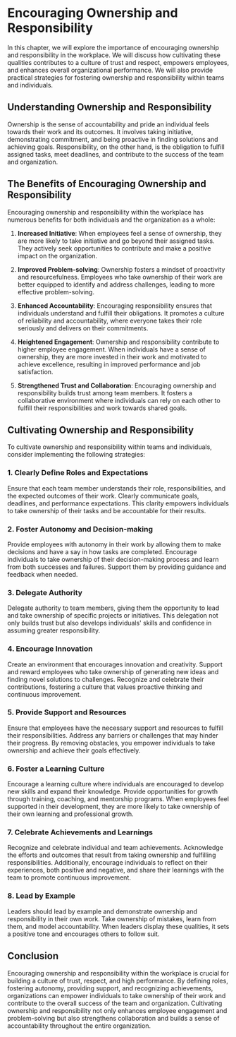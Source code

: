 Encouraging Ownership and Responsibility
===================================================

In this chapter, we will explore the importance of encouraging ownership and responsibility in the workplace. We will discuss how cultivating these qualities contributes to a culture of trust and respect, empowers employees, and enhances overall organizational performance. We will also provide practical strategies for fostering ownership and responsibility within teams and individuals.

Understanding Ownership and Responsibility
------------------------------------------

Ownership is the sense of accountability and pride an individual feels towards their work and its outcomes. It involves taking initiative, demonstrating commitment, and being proactive in finding solutions and achieving goals. Responsibility, on the other hand, is the obligation to fulfill assigned tasks, meet deadlines, and contribute to the success of the team and organization.

The Benefits of Encouraging Ownership and Responsibility
--------------------------------------------------------

Encouraging ownership and responsibility within the workplace has numerous benefits for both individuals and the organization as a whole:

1. **Increased Initiative**: When employees feel a sense of ownership, they are more likely to take initiative and go beyond their assigned tasks. They actively seek opportunities to contribute and make a positive impact on the organization.

2. **Improved Problem-solving**: Ownership fosters a mindset of proactivity and resourcefulness. Employees who take ownership of their work are better equipped to identify and address challenges, leading to more effective problem-solving.

3. **Enhanced Accountability**: Encouraging responsibility ensures that individuals understand and fulfill their obligations. It promotes a culture of reliability and accountability, where everyone takes their role seriously and delivers on their commitments.

4. **Heightened Engagement**: Ownership and responsibility contribute to higher employee engagement. When individuals have a sense of ownership, they are more invested in their work and motivated to achieve excellence, resulting in improved performance and job satisfaction.

5. **Strengthened Trust and Collaboration**: Encouraging ownership and responsibility builds trust among team members. It fosters a collaborative environment where individuals can rely on each other to fulfill their responsibilities and work towards shared goals.

Cultivating Ownership and Responsibility
----------------------------------------

To cultivate ownership and responsibility within teams and individuals, consider implementing the following strategies:

### 1. Clearly Define Roles and Expectations

Ensure that each team member understands their role, responsibilities, and the expected outcomes of their work. Clearly communicate goals, deadlines, and performance expectations. This clarity empowers individuals to take ownership of their tasks and be accountable for their results.

### 2. Foster Autonomy and Decision-making

Provide employees with autonomy in their work by allowing them to make decisions and have a say in how tasks are completed. Encourage individuals to take ownership of their decision-making process and learn from both successes and failures. Support them by providing guidance and feedback when needed.

### 3. Delegate Authority

Delegate authority to team members, giving them the opportunity to lead and take ownership of specific projects or initiatives. This delegation not only builds trust but also develops individuals' skills and confidence in assuming greater responsibility.

### 4. Encourage Innovation

Create an environment that encourages innovation and creativity. Support and reward employees who take ownership of generating new ideas and finding novel solutions to challenges. Recognize and celebrate their contributions, fostering a culture that values proactive thinking and continuous improvement.

### 5. Provide Support and Resources

Ensure that employees have the necessary support and resources to fulfill their responsibilities. Address any barriers or challenges that may hinder their progress. By removing obstacles, you empower individuals to take ownership and achieve their goals effectively.

### 6. Foster a Learning Culture

Encourage a learning culture where individuals are encouraged to develop new skills and expand their knowledge. Provide opportunities for growth through training, coaching, and mentorship programs. When employees feel supported in their development, they are more likely to take ownership of their own learning and professional growth.

### 7. Celebrate Achievements and Learnings

Recognize and celebrate individual and team achievements. Acknowledge the efforts and outcomes that result from taking ownership and fulfilling responsibilities. Additionally, encourage individuals to reflect on their experiences, both positive and negative, and share their learnings with the team to promote continuous improvement.

### 8. Lead by Example

Leaders should lead by example and demonstrate ownership and responsibility in their own work. Take ownership of mistakes, learn from them, and model accountability. When leaders display these qualities, it sets a positive tone and encourages others to follow suit.

Conclusion
----------

Encouraging ownership and responsibility within the workplace is crucial for building a culture of trust, respect, and high performance. By defining roles, fostering autonomy, providing support, and recognizing achievements, organizations can empower individuals to take ownership of their work and contribute to the overall success of the team and organization. Cultivating ownership and responsibility not only enhances employee engagement and problem-solving but also strengthens collaboration and builds a sense of accountability throughout the entire organization.
